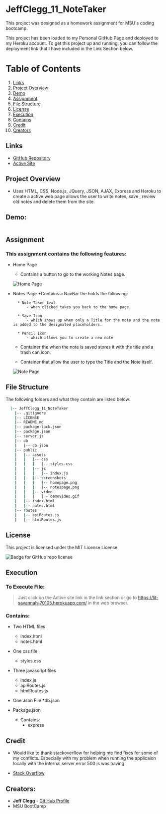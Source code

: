 # JeffClegg_11_NoteTaker
This project was designed as a homework assignment for MSU's coding bootcamp. 

This project has been loaded to my Personal GitHub Page and deployed to my Heroku account. To get this project up and running, you can follow the deployment link that I have included in the Link Section below.

# Table of Contents
1. [Links](#Links)
2. [Project Overview](#projectoverview)
3. [Demo](#demo)
4. [Assignment](#assignment)
5. [File Structure](#filestructure)
6. [License](#license)
7. [Execution](Execution)
8. [Contains](#contains)
9. [Credit](#credit)
10. [Creators](#creators)

## Links

* [GitHub Repository](https://github.com/JC72/JeffClegg_11_NoteTaker)
* [Active Site](https://lit-savannah-70105.herokuapp.com/)

## Project Overview <a name="projectoverview"></a>
* Uses HTML, CSS, Node.js, JQuery, JSON, AJAX, Express and Heroku to create a active web page allows the user to write notes, save , review old notes and delete them from the site.

## Demo:

![]()

## Assignment
### This assignment contains the following features:

* Home Page
    * Contains a button to go to the working Notes page.

    ![Home Page]()


* Notes Page
    *Contains a NavBar the holds the following:
    
        * Note Taker text
            - when clicked takes you back to the home page.

        * Save Icon
            - which shows up when only a Title for the note and the note is added to the designated placeholders.

        * Pencil Icon 
            - which allows you to create a new note
    
    * Container the when the note is saved stores it with the title and a trash can icon.

    * Container that allow the user to type the Title and the Note itself.

    ![Note Page]()



## File Structure <a name="filestructure"></a>

The following folders and what they contain are listed below:

```bash
  |-- JeffClegg_11_NoteTaker
    |-- .gitignore
    |-- LICENSE
    |-- README.md
    |-- package-lock.json
    |-- package.json
    |-- server.js
    |-- db
    |   |-- db.json
    |-- public
    |   |-- assets
    |   |   |-- css
    |   |   |   |-- styles.css
    |   |   |-- js
    |   |   |   |-- index.js
    |   |   |-- screenshots
    |   |   |   |-- homepage.png
    |   |   |   |-- notespage.png
    |   |   |-- video
    |   |   |   | - demovideo.gif
    |   |-- index.html
    |   |-- notes.html
    |-- routes
    |   |-- apiRoutes.js
    |   |-- htmlRoutes.js
```

## License

This project is licensed under the MIT License License

![Badge for GitHub repo license](https://img.shields.io/github/license/JC72/JeffClegg_11_NoteTaker?style=flat&logo=appveyor)

## Execution
### To Execute File:
> Just click on the Active site link in the link section or go to
https://lit-savannah-70105.herokuapp.com/ in the web browser.

### Contains:

* Two HTML files
    * index.html
    * notes.html

* One css file
    * styles.css

* Three javascript files
    * index.js 
    * apiRoutes.js
    * htmlRoutes.js

* One Json File
    *db.json
        
* Package.json
    * Contains:
        * express


## Credit

* Would like to thank stackoverflow for helping me find fixes for some of my conflicts.  Especially with my problem when running the applicaion locally with the internal server error 500 is was having.

* [Stack Overflow](https://stackoverflow.com/)

## Creators:

* **Jeff Clegg** - [Git Hub Profile](https://github.com/JC72)
* MSU BootCamp